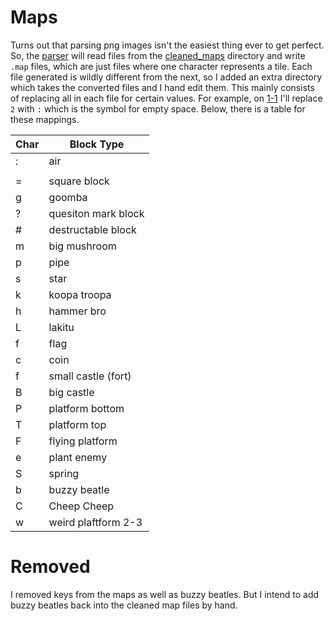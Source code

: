 # Maps

Turns out that parsing png images isn't the easiest thing ever to get perfect. So, the [parser](../map_generator/generate_map_from_png) will read files from the [cleaned_maps](./cleaned_maps) directory and write `.map` files, which are just files where one character represents a tile. Each file generated is wildly different from the next, so I added an extra directory which takes the converted files and I hand edit them. This mainly consists of replacing all in each file for certain values. For example, on [1-1](./map/1-1.map) I'll replace `2` with `:` which is the symbol for empty space. Below, there is a table for these mappings.

| Char | Block Type          |
|------|---------------------|
| :    | air                 |
| |    | ground              |
| =    | square block        |
| g    | goomba              |
| ?    | quesiton mark block |
| #    | destructable block  |
| m    | big mushroom        | 
| p    | pipe                |
| s    | star                |
| k    | koopa troopa        |
| h    | hammer bro          |
| L    | lakitu              |
| f    | flag                |
| c    | coin                |
| f    | small castle (fort) |
| B    | big castle          |
| P    | platform bottom     |
| T    | platform top        |
| F    | flying platform     |
| e    | plant enemy         |
| S    | spring              |
| b    | buzzy beatle        |
| C    | Cheep Cheep         |
| w    | weird plaftform 2-3 |


# Removed

I removed keys from the maps as well as buzzy beatles. But I intend to add buzzy beatles back into the cleaned map files by hand.